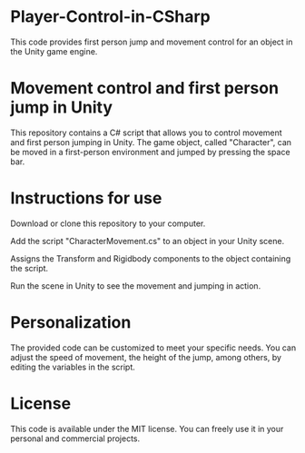 # Player-Control-in-CSharp
This code provides first person jump and movement control for an object in the Unity game engine.


# Movement control and first person jump in Unity

This repository contains a C# script that allows you to control movement and first person jumping in Unity. The game object, called "Character", can be moved in a first-person environment and jumped by pressing the space bar.

# Instructions for use

Download or clone this repository to your computer.

Add the script "CharacterMovement.cs" to an object in your Unity scene.

Assigns the Transform and Rigidbody components to the object containing the script.

Run the scene in Unity to see the movement and jumping in action.

# Personalization

The provided code can be customized to meet your specific needs. You can adjust the speed of movement, the height of the jump, among others, by editing the variables in the script.

# License

This code is available under the MIT license. You can freely use it in your personal and commercial projects.
